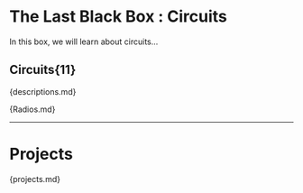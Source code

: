 # The Last Black Box : Circuits
In this box, we will learn about circuits...

## Circuits{11}
{descriptions.md}

{Radios.md}

---

# Projects
{projects.md}
